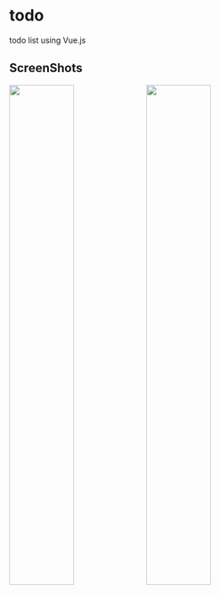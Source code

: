 # todo
todo list using Vue.js

## ScreenShots
<div>
  <img src="https://github.com/heojowon/todo/blob/master/img/Todo-All.png" width="48%"></img>
  <img src="https://github.com/heojowon/todo/blob/master/img/Todo-Done.png" width="48%"></img>
</div>
